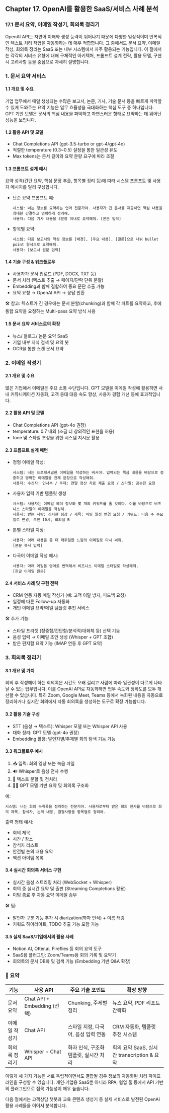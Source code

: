 ## Chapter 17. OpenAI를 활용한 SaaS/서비스 사례 분석

### 17.1 문서 요약, 이메일 작성기, 회의록 정리기

OpenAI API는 자연어 이해와 생성 능력이 뛰어나기 때문에 다양한 일상적이며 반복적인 텍스트 처리 작업을 자동화하는 데 매우 적합합니다. 그 중에서도 문서 요약, 이메일 작성, 회의록 정리는 SaaS 또는 내부 시스템에서 자주 활용되는 기능입니다. 이 절에서는 각각의 서비스 유형에 대해 구체적인 아키텍처, 프롬프트 설계 전략, 활용 모델, 구현 시 고려사항 등을 중심으로 자세히 설명합니다.



### 1. 문서 요약 서비스

#### 1.1 개요 및 수요

기업 업무에서 매일 생성되는 수많은 보고서, 논문, 기사, 기술 문서 등을 빠르게 파악할 수 있게 도와주는 요약 기능은 업무 효율성을 극대화하는 핵심 도구 중 하나입니다. GPT 기반 모델은 문서의 핵심 내용을 파악하고 자연스러운 형태로 요약하는 데 뛰어난 성능을 보입니다.

#### 1.2 활용 API 및 모델

- Chat Completions API (gpt-3.5-turbo or gpt-4/gpt-4o)
- 적절한 temperature (0.3~0.5) 설정을 통한 일관성 유도
- Max tokens는 문서 길이와 요약 분량 요구에 따라 조절

#### 1.3 프롬프트 설계 예시

요약 성격(간단 요약, 핵심 문장 추출, 항목별 정리 등)에 따라 시스템 프롬프트 및 사용자 메시지를 달리 구성합니다.

- 단순 요약 프롬프트 예:

  ```
  시스템: 너는 정보를 요약하는 언어 전문가야. 사용자가 긴 문서를 제공하면 핵심 내용을 최대한 간결하고 명확하게 정리해.
  사용자: 다음 기사 내용을 3문장 이내로 요약해줘. [본문 입력]
  ```

- 항목별 요약:

  ```
  시스템: 다음 보고서의 핵심 정보를 [배경], [주요 내용], [결론]으로 나눠 bullet point 형식으로 요약해줘.
  사용자: [보고서 원문 입력]
  ```

#### 1.4 기술 구성 & 워크플로우

- 사용자가 문서 업로드 (PDF, DOCX, TXT 등)
- 문서 처리 (텍스트 추출 → 페이지/단락 단위 분할)
- Embedding과 함께 결합하여 중요 문단 추출 가능
- 요약 요청 → OpenAI API → 응답 반환

🛠️ 참고: 텍스트가 긴 경우에는 문서 분할(chunking)과 함께 각 파트를 요약하고, 후에 통합 요약을 요청하는 Multi-pass 요약 방식 사용

#### 1.5 문서 요약 서비스로의 확장

- 뉴스/ 블로그/ 논문 요약 SaaS
- 기업 내부 지식 검색 및 요약 봇
- OCR을 통한 스캔 문서 요약



### 2. 이메일 작성기

#### 2.1 개요 및 수요

많은 기업에서 이메일은 주요 소통 수단입니다. GPT 모델을 이메일 작성에 활용하면 사내 커뮤니케이션 자동화, 고객 응대 대응 속도 향상, 사용자 경험 개선 등에 효과적입니다.

#### 2.2 활용 API 및 모델

- Chat Completions API (gpt-4o 권장)
- temperature: 0.7 내외 (조금 더 창의적인 표현을 허용)
- tone 및 스타일 조정을 위한 시스템 지시문 활용

#### 2.3 프롬프트 설계 패턴

- 정형 이메일 작성:

  ```
  시스템: 너는 프로페셔널한 이메일을 작성하는 비서야. 입력되는 핵심 내용을 바탕으로 정중하고 명확한 이메일을 전체 문장으로 작성해줘.
  사용자: 수신자: 인사부 / 주제: 연말 정산 자료 제출 요청 / 스타일: 공손한 요청
  ```

- 사용자 입력 기반 템플릿 생성

  ```
  시스템: 사용자는 이메일 헤더 정보와 몇 개의 키워드를 줄 것이다. 이를 바탕으로 비즈니스 스타일의 이메일을 작성해.
  사용자: 받는 사람: 김지현 팀장 / 제목: 미팅 일정 변경 요청 / 키워드: 다음 주 수요일로 변경, 오전 10시, 회의실 B
  ```

- 톤별 스타일 지정:

  ```
  사용자: 아래 내용을 좀 더 캐주얼한 느낌의 이메일로 다시 써줘.
  [본문 복사 입력]
  ```

- 다국어 이메일 작성 예시:

  ```
  사용자: 아래 메일을 영어로 번역해서 비즈니스 이메일 스타일로 작성해줘.
  [한글 이메일 원문]
  ```

#### 2.4 서비스 사례 및 구현 전략

- CRM 연동 자동 메일 작성기 (예: 고객 이탈 방지, 피드백 요청)
- 일정에 따른 Follow-up 자동화
- 개인 이메일 요약/메일 템플릿 추천 서비스

🛠️ 추가 기능:

- 스타일 프리셋 (정중함/간단함/분석적/대화체 등) 선택 기능
- 음성 입력 → 이메일 초안 생성 (Whisper + GPT 조합)
- 받은 편지함 요약 기능 (IMAP 연동 후 GPT 요약)



### 3. 회의록 정리기

#### 3.1 개요 및 가치

회의 후 작성해야 하는 회의록은 시간도 오래 걸리고 사람에 따라 일관성이 다르게 나타날 수 있는 업무입니다. 이를 OpenAI API로 자동화하면 업무 속도와 정확도를 모두 개선할 수 있습니다. 특히 Zoom, Google Meet, Teams 등에서 녹화된 내용을 자동으로 정리하거나 실시간 회의에서 자동 회의록을 생성하는 도구로 확장 가능합니다.

#### 3.2 활용 기술 구성

- STT (음성 → 텍스트): Whisper 모델 또는 Whisper API 사용
- 대화 정리: GPT 모델 (gpt-4o 권장)
- Embedding 활용: 발언자별/주제별 회의 탐색 기능 가능

#### 3.3 워크플로우 예시

1. 📥 입력: 회의 영상 또는 녹음 파일
2. 🔊 Whisper로 음성 전사 수행
3. 📄 텍스트 분할 및 전처리
4. ✍🏻 GPT 모델 기반 요약 및 회의록 구조화

예:

```
시스템: 너는 회의 녹취록을 정리하는 전문가야. 사용자로부터 받은 회의 전사를 바탕으로 회의 제목, 참석자, 논의 내용, 결정사항을 항목별로 정리해.
```

출력 형태 예시:

- 회의 제목
- 시간 / 장소
- 참석자 리스트
- 안건별 논의 내용 요약
- 액션 아이템 목록

#### 3.4 실시간 회의록 서비스 구현

- 실시간 음성 스트리밍 처리 (WebSocket + Whisper)
- 회의 중 실시간 요약 및 출판 (Streaming Completions 활용)
- 미팅 종료 후 자동 요약 이메일 송부

🛠️ 팁:

- 발언자 구분 기능 추가 시 diarization(화자 인식) + 이름 태깅
- 키워드 하이라이트, TODO 추출 기능 포함 가능

#### 3.5 실제 SaaS/기업에서의 활용 사례

- Notion AI, Otter.ai, Fireflies 등 회의 요약 도구
- SaaS용 플러그인: Zoom/Teams용 회의 기록 및 요약기
- 회의록의 문서 DB화 및 검색 기능 (Embedding 기반 Q&A 확장)



### 📌 요약

| 기능 | 사용 API | 주요 기술 포인트 | 확장 방향 |
|------|----------|------------------|------------|
| 문서 요약 | Chat API + Embedding (선택) | Chunking, 주제별 정리 | 뉴스 요약, PDF 리포트 간략화 |
| 이메일 작성기 | Chat API | 스타일 지정, 다국어, 음성 입력 연동 | CRM 자동화, 템플릿 추천 시스템 |
| 회의록 정리기 | Whisper + Chat API | 화자 인식, 구조화 템플릿, 실시간 처리 | 회의 요약 SaaS, 실시간 transcription & 요약 |

이렇게 세 가지 기능은 서로 독립적이면서도 결합될 경우 정보의 자동화된 처리 파이프라인을 구성할 수 있습니다. 개인·기업용 SaaS뿐 아니라 RPA, 협업 툴 등에서 API 기반의 플러그인으로 접목 가능성이 매우 높습니다.

다음 절에서는 고객상담 챗봇과 교육 콘텐츠 생성기 등 실제 서비스로 발전된 OpenAI 활용 사례들을 이어서 분석합니다.